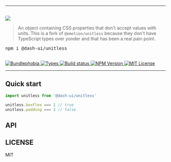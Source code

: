 <hr>
  <br/>
  <img src='https://github.com/dash-ui/styles/raw/master/assets/logo.png'/>
  <blockquote>
    An object containing CSS properties that don't accept values with units.
    This is a fork of <code>@emotion/unitless</code> because they don't have TypeScript types
    over yonder and that has been a real pain point.
  </blockquote>
  <pre>npm i @dash-ui/unitless</pre>
  <br/>
  
  <a href="https://bundlephobia.com/result?p=@dash-ui/unitless">
    <img alt="Bundlephobia" src="https://img.shields.io/bundlephobia/minzip/@dash-ui/unitless?style=for-the-badge&labelColor=24292e">
  </a>
  <a aria-label="Types" href="https://www.npmjs.com/package/@dash-ui/unitless">
    <img alt="Types" src="https://img.shields.io/npm/types/@dash-ui/unitless?style=for-the-badge&labelColor=24292e">
  </a>
  <a aria-label="Build status" href="https://travis-ci.com/dash-ui/unitless">
    <img alt="Build status" src="https://img.shields.io/travis/com/dash-ui/unitless?style=for-the-badge&labelColor=24292e">
  </a>
  <a aria-label="NPM version" href="https://www.npmjs.com/package/@dash-ui/unitless">
    <img alt="NPM Version" src="https://img.shields.io/npm/v/@dash-ui/unitless?style=for-the-badge&labelColor=24292e">
  </a>
  <a aria-label="License" href="https://jaredlunde.mit-license.org/">
    <img alt="MIT License" src="https://img.shields.io/npm/l/@dash-ui/unitless?style=for-the-badge&labelColor=24292e">
  </a>
<hr>

## Quick start

```js
import unitless from '@dash-ui/unitless'

unitless.boxFlex === 1 // true
unitless.padding === 1 // false
```

## API

## LICENSE

MIT
